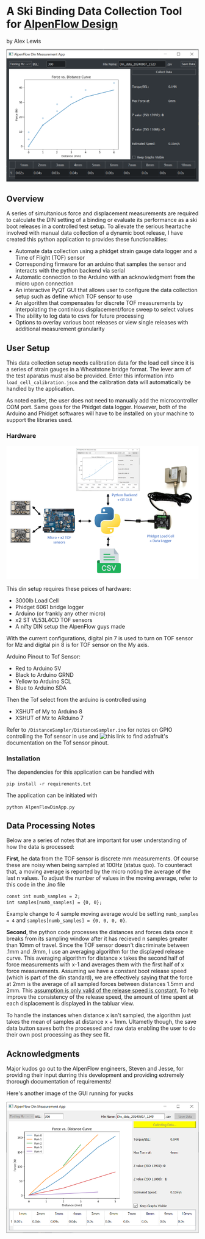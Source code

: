 # A Ski Binding Data Collection Tool for [AlpenFlow Design](https://www.alpenflowdesign.com/?srsltid=AfmBOoq_nodg2ozLw1kKz-2c_BeYo06hfF1Qi-odZfMAEKACfAORmYSZ)
by Alex Lewis

![DINGUI](/img/dinGui.png)

## Overview
A series of simultanious force and displacement measurements are required to calculate the DIN setting of a binding or evaluate its performance as a ski boot releases in a controlled test setup. To alievate the serious heartache involved with manual data collection of a dynamic boot release, I have created this python application to provides these functionalities:
* Automate data collection using a phidget strain gauge data logger and a Time of Flight (TOF) sensor 
* Corresponding firmware for an arduino that samples the sensor and interacts with the python backend via serial
* Automatic connection to the Arduino with an acknowledgment from the micro upon connection
* An interactive PyQT GUI that allows user to configure the data collection setup such as define which TOF sensor to use
* An algorithm that compensates for discrete TOF measurements by interpolating the continious displacement/force sweep to select values 
* The ability to log data to csvs for future processing
* Options to overlay various boot releases or view single releases with additional measurement granularity

## User Setup
This data collection setup needs calibration data for the load cell since it is a series of strain gauges in a Wheatstone bridge format. The lever arm of the test aparatus must also be provided. Enter this information into `load_cell_calibration.json` and the calibration data will automatically be handled by the application. 

As noted earlier, the user does not need to manually add the microcontroller COM port. Same goes for the Phidget data logger. However, both of the Arduino and Phidget softwares will have to be installed on your machine to support the libraries used. 

### Hardware
![hardware](/img/Hardware_Setup.png)

This din setup requires these peices of hardware:
* 3000lb Load Cell
* Phidget 6061 bridge logger
* Arduino (or frankly any other micro)
* x2 ST VL53L4CD TOF sensors
* A nifty DIN setup the AlpenFlow guys made

With the current configurations, digital pin 7 is used to turn on TOF sensor for Mz and digital pin 8 is for TOF sensor on the My axis. 

Arduino Pinout to Tof Sensor:
* Red to Arduino 5V
* Black to Arduino GRND
* Yellow to Arduino SCL
* Blue to Arduino SDA

Then the Tof select from the arduino is controlled using
* XSHUT of My to Arduino 8
* XSHUT of Mz to ARduino 7

Refer to `/DistanceSampler/DistanceSampler.ino` for notes on GPIO controlling the Tof sensor in use and ![this link](https://learn.adafruit.com/adafruit-vl53l4cd-time-of-flight-distance-sensor/pinouts) to find adafruit's documentation on the Tof sensor pinout.

### Installation
The dependencies for this application can be handled with 

```
pip install -r requirements.txt
```
The application can be initiated with
```
python AlpenFlowDinApp.py
```

## Data Processing Notes
Below are a series of notes that are important for user understanding of how the data is processed:

<b>First</b>, he data from the TOF sensor is discrete mm measurements. Of course these are noisy when being sampled at 100Hz (status quo). To counteract that, a moving average is reported by the micro noting the average of the last n values. To adjust the number of values in the moving average, refer to this code in the .ino file
```
const int numb_samples = 2;
int samples[numb_samples] = {0, 0};
```
Example change to 4 sample moving average would be setting `numb_samples = 4` and `samples[numb_samples] = {0, 0, 0, 0}`. 

<b>Second</b>, the python code processes the distances and forces data once it breaks from its sampling window after it has recieved n samples greater than 10mm of travel. Since the TOF sensor doesn't discriminate between .1mm and .9mm, I use an averaging algorithm for the displayed release curve. This averaging algorithm for distance x takes the second half of force measurements with x-1 and averages them with the first half of x force measurements. Assuming we have a constant boot release speed (which is part of the din standard), we are effectively saying that the force at 2mm is the average of all sampled forces between distances 1.5mm and 2mm. This <u>assumption is only valid of the release speed is constant.</u> To help improve the consistency of the release speed, the amount of time spent at each displacement is displayed in the tabluar view. 

To handle the instances when distance x isn't sampled, the algorithm just takes the mean of samples at distance x + 1mm. Ultametly though, the save data button saves both the processed and raw data enabling the user to do their own post processing as they see fit. 

## Acknowledgments
Major kudos go out to the AlpenFlow engineers, Steven and Jesse, for providing their input durring this development and providing extremely thorough documentation of requirements!

Here's another image of the GUI running for yucks

![other_gui_img](/img/din_gui_running.png)
